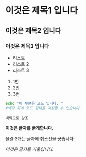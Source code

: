# 이것은 제목1 입니다
## 이것은 제목2 입니다
### 이것은 제목3 입니다

- 리스트
- 리스트 2
- 리스트 3

1. 1번
2. 2번
3. 3번

```bash
echo "이 부분은 코드 입니다. "
#백칙 뒤에 코드 형태를 저장할 수 있습니다.
```

`백틱으로 강조`

**이것은 글자를 굵게합니다.**
  
~~물결 2개는 글자에 취소선을 긋습니다.~~

*이것은 글자를 기울입니다.*
